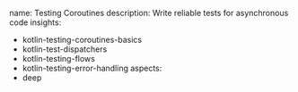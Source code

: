 name: Testing Coroutines
description: Write reliable tests for asynchronous code
insights:
  - kotlin-testing-coroutines-basics
  - kotlin-test-dispatchers
  - kotlin-testing-flows
  - kotlin-testing-error-handling
aspects:
  - deep 